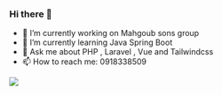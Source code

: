### Hi there 👋

<!--
**Xm3a01/Xm3a01** is a ✨ Software engineer ✨ repository because its `README.md` (this file) appears on your GitHub profile.

Here are some ideas to get you started:
-->
- 🔭 I’m currently working on Mahgoub sons group
- 🌱 I’m currently learning Java Spring Boot
- 💬 Ask me about PHP , Laravel , Vue and Tailwindcss
- 📫 How to reach me: 0918338509

<img src="https://github-readme-stats.vercel.app/api?username=xm3a01&&show_icons=true&title_color=ffffff&icon_color=4c51bf&text_color=daf7dc&bg_color=1a202c">

